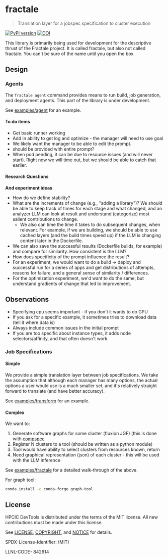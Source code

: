 # fractale

> Translation layer for a jobspec specification to cluster execution

[![PyPI version](https://badge.fury.io/py/fractale.svg)](https://badge.fury.io/py/fractale)
[![DOI](https://zenodo.org/badge/773568660.svg)](https://zenodo.org/doi/10.5281/zenodo.13787066)

This library is primarily being used for development for the descriptive thrust of the Fractale project. It is called fractale, but also not called fractale. You can't be sure of the name until you open the box.

## Design

### Agents

The `fractale agent` command provides means to run build, job generation, and deployment agents.
This part of the library is under development.

See [examples/agent](examples/agent) for an example.

#### To do items

- Get basic runner working
- Add in ability to get log and optimize - the manager will need to use goal
- We likely want the manager to be able to edit the prompt.
 - should be provided with entire prompt?
- When pod pending, it can be due to resource issues (and will never start). Right now we will time out, but we should be able to catch that earlier.

#### Research Questions

**And experiment ideas**

- How do we define stability? 
- What are the increments of change (e.g., "adding a library")? We should be able to keep track of times for each stage and what changed, and an analyzer LLM can look at result and understand (categorize) most salient contributions to change.
  - We also can time the time it takes to do subsequent changes, when relevant. For example, if we are building, we should be able to use cached layers (and the build times speed up) if the LLM is changing content later in the Dockerfile.
- We can also save the successful results (Dockerfile builds, for example) and compare for similarity. How consistent is the LLM?
- How does specificity of the prompt influence the result?
- For an experiment, we would want to do a build -> deploy and successful run for a series of apps and get distributions of attempts, reasons for failure, and a general sense of similarity / differences.
- For the optimization experiment, we'd want to do the same, but understand gradients of change that led to improvement.

## Observations

- Specifying cpu seems important - if you don't it wants to do GPU
- If you ask for a specific example, it sometimes tries to download data (tell it where data is)
- Always include common issues in the initial prompt
- If you are too specific about instance types, it adds node selectors/affinity, and that often doesn't work.

### Job Specifications

#### Simple

We provide a simple translation layer between job specifications. We take the assumption that although each manager has many options, the actual options a user would use is a much smaller set, and it's relatively straight forward to translate (and have better accuracy).

See [examples/transform](examples/transform) for an example.

#### Complex

We want to:

1. Generate software graphs for some cluster (fluxion JGF) (this is done with [compspec](https://github.com/compspec/compspec)
2. Register N clusters to a tool (should be written as a python module)
3. Tool would have ability to select clusters from resources known, return
4. Need graphical representation (json) of each cluster - this will be used with the LLM inference

See [examples/fractale](examples/fractale) for a detailed walk-through of the above.

For graph tool:

```bash
conda install -c conda-forge graph-tool
```

<!-- ⭐️ [Documentation](https://compspec.github.io/fractale) ⭐️ -->

## License

HPCIC DevTools is distributed under the terms of the MIT license.
All new contributions must be made under this license.

See [LICENSE](https://github.com/converged-computing/cloud-select/blob/main/LICENSE),
[COPYRIGHT](https://github.com/converged-computing/cloud-select/blob/main/COPYRIGHT), and
[NOTICE](https://github.com/converged-computing/cloud-select/blob/main/NOTICE) for details.

SPDX-License-Identifier: (MIT)

LLNL-CODE- 842614
